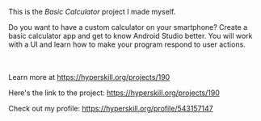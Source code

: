 This is the *Basic Calculator* project I made myself.


<p>Do you want to have a custom calculator on your smartphone? Create a basic calculator app and get to know Android Studio better. You will work with a UI and learn how to make your program respond to user actions.</p><br/><br/>Learn more at <a href="https://hyperskill.org/projects/190?utm_source=ide&utm_medium=ide&utm_campaign=ide&utm_content=project-card">https://hyperskill.org/projects/190</a>

Here's the link to the project: https://hyperskill.org/projects/190

Check out my profile: https://hyperskill.org/profile/543157147